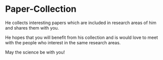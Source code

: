 # Paper-Collection
He collects interesting papers which are included in research areas of him and shares them with you.

He hopes that you will benefit from his collection and is would love to meet with the people who interest in the same research areas. 

May the science be with you!
